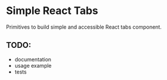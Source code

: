 # Simple React Tabs

Primitives to build simple and accessible React tabs component.

## TODO:
* documentation
* usage example
* tests

